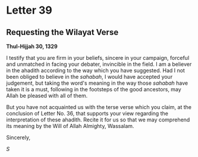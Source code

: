 Letter 39
=========

Requesting the Wilayat Verse
----------------------------

**Thul-Hijjah 30, 1329**

I testify that you are firm in your beliefs, sincere in your campaign,
forceful and unmatched in facing your debater, invincible in the field.
I am a believer in the ahadith according to the way which you have
suggested. Had I not been obliged to believe in the *sahabah*, I would
have accepted your judgement, but taking the word's meaning in the way
those *sahabah* have taken it is a must, following in the footsteps of
the good ancestors, may Allah be pleased with all of them.

But you have not acquainted us with the terse verse which you claim, at
the conclusion of Letter No. 36, that supports your view regarding the
interpretation of these ahadith. Recite it for us so that we may
comprehend its meaning by the Will of Allah Almighty, Wassalam.

Sincerely,

*S*


